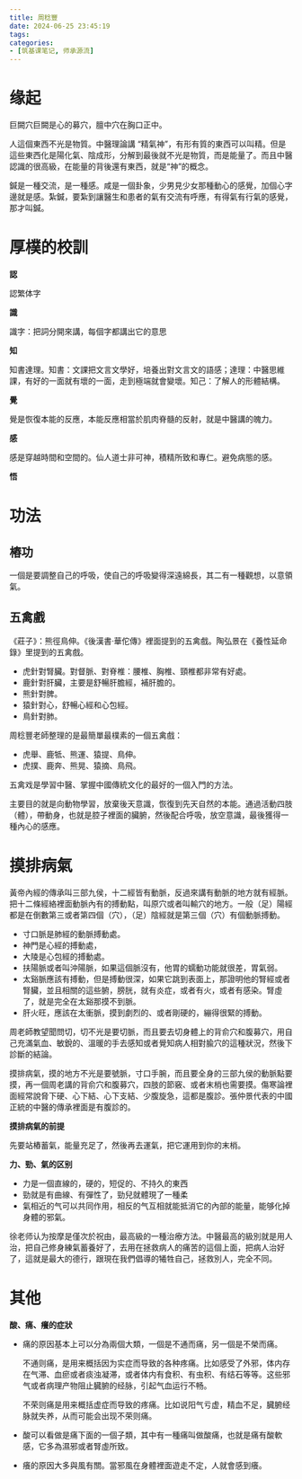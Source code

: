 ```yaml
---
title: 周稔豐
date: 2024-06-25 23:45:19
tags:
categories:
- [筑基课笔记, 师承源流]
---
```


# 缘起

巨闕穴巨闕是心的募穴，膻中穴在胸口正中。

人這個東西不光是物質。中醫理論講 “精氣神”，有形有質的東西可以叫精。但是這些東西化是陽化氣、陰成形，分解到最後就不光是物質，而是能量了。而且中醫認識的很高級，在能量的背後還有東西，就是“神”的概念。

鍼是一種交流，是一種感。咸是一個卦象，少男見少女那種動心的感覺，加個心字邊就是感。紮鍼，要紮到讓醫生和患者的氣有交流有呼應，有得氣有行氣的感覺，那才叫鍼。

# 厚樸的校訓

**認**

認繁体字

**識**

識字：把詞分開來講，每個字都講出它的意思

**知**

知書達理。知書：文課把文言文學好，培養出對文言文的語感；達理：中醫思維課，有好的一面就有壞的一面，走到極端就會變壞。知己：了解人的形體結構。

**覺**

覺是恢復本能的反應，本能反應相當於肌肉脊髓的反射，就是中醫講的魄力。

**感**

感是穿越時間和空間的。仙人道士非可神，積精所致和專仁。避免病態的感。

**悟**

# 功法

## 樁功

一個是要調整自己的呼吸，使自己的呼吸變得深遠綿長，其二有一種觀想，以意領氣。 

## 五禽戲

《莊子》：熊徑鳥伸。《後漢書·華佗傳》裡面提到的五禽戲。陶弘景在《養性延命錄》里提到的五禽戲。

- 虎針對腎臟。對督脈、對脊椎：腰椎、胸椎、頸椎都非常有好處。
- 鹿針對肝臟，主要是舒暢肝膽經，補肝膽的。
- 熊針對脾。
- 猿針對心，舒暢心經和心包經。
- 鳥針對肺。

周稔豐老師整理的是最簡單最樸素的一個五禽戲：

- 虎舉、鹿牴、熊運、猿提、鳥伸。
- 虎撲、鹿奔、熊晃、猿摘、鳥飛。

五禽戏是學習中醫、掌握中國傳統文化的最好的一個入門的方法。

主要目的就是向動物學習，放棄後天意識，恢復到先天自然的本能。通過活動四肢（體），帶動身，也就是腔子裡面的臟腑，然後配合呼吸，放空意識，最後獲得一種內心的感應。

# 摸排病氣

黃帝內經的傳承叫三部九侯，十二經皆有動脈，反過來講有動脈的地方就有經脈。把十二條經絡裡面動脈內有的搏動點，叫原穴或者叫輸穴的地方。一般（足）陽經都是在倒數第三或者第四個（穴），（足）陰經就是第三個（穴）有個動脈搏動。

- 寸口脈是肺經的動脈搏動處。
- 神門是心經的搏動處，
- 大陵是心包經的搏動處。
- 扶陽脈或者叫沖陽脈，如果這個脈沒有，他胃的蠕動功能就很差，胃氣弱。
- 太谿脈應該有搏動，但是搏動很深，如果它跳到表面上，那證明他的腎經或者腎臟，並且相關的這些腑，膀胱，就有炎症，或者有火，或者有感染。腎虛了，就是完全在太谿那摸不到脈。
- 肝火旺，應該在太衝脈，摸到劇烈的、或者剛硬的，繃得很緊的搏動。

周老師教望聞問切，切不光是要切脈，而且要去切身體上的背俞穴和腹募穴，用自己充滿氣血、敏銳的、溫暖的手去感知或者覺知病人相對腧穴的這種狀況，然後下診斷的結論。

摸排病氣，摸的地方不光是要號脈，寸口手腕，而且要全身的三部九侯的動脈點要摸，再一個周老講的背俞穴和腹募穴，四肢的節竅、或者末梢也需要摸。傷寒論裡面經常說脅下硬、心下結、心下支結、少腹旋急，這都是腹診。張仲景代表的中國正統的中醫的傳承裡面是有腹診的。

**摸排病氣的前提**

先要站樁蓄氣，能量充足了，然後再去運氣，把它運用到你的末梢。

**力、勁、氣的区别**

- 力是一個直線的，硬的，短促的、不持久的東西
- 勁就是有曲線、有彈性了，勁兒就體現了一種柔
- 氣相近的气可以共同作用，相反的气互相就能抵消它的內部的能量，能够化掉身體的邪氣。

徐老师认为按摩是僅次於祝由，最高級的一種治療方法。中醫最高的級別就是用人治，把自己修身練氣蓄養好了，去用在拯救病人的痛苦的這個上面，把病人治好了，這就是最大的德行，跟現在我們倡導的犧牲自己，拯救別人，完全不同。

# 其他

**酸、痛、癢的症狀**

- 痛的原因基本上可以分為兩個大類，一個是不通而痛，另一個是不榮而痛。

  不通则痛，是用来概括因为实症而导致的各种疼痛。比如感受了外邪，体内存在气滞、血瘀或者痰浊凝滞，或者体内有食积、有虫积、有结石等等。这些邪气或者病理产物阻止臓腑的经脉，引起气血运行不畅。
  
  不荣则痛是用来概括虚症而导致的疼痛。比如说阳气亏虚，精血不足，臓腑经脉就失养，从而可能会出现不荣则痛。

- 酸可以看做是痛下面的一個子類，其中有一種痛叫做酸痛，也就是痛有酸軟感，它多為濕邪或者腎虛所致。

- 癢的原因大多與風有關。當邪風在身體裡面遊走不定，人就會感到癢。